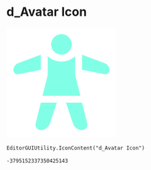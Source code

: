 # d_Avatar Icon
![](/img/d_Avatar%20Icon.png)

``` CSharp
EditorGUIUtility.IconContent("d_Avatar Icon")
```
```
-3795152337350425143
```
